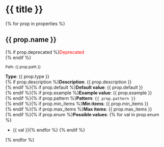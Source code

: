 # {{ title }}

{% for prop in properties %}
## {{ prop.name }}

{% if prop.deprecated %}<span style="color: red;">Deprecated</span><br>{% endif %}

<small>Path: {{ prop.path }}</small><br>

**Type**: {{ prop.type }}<br>
{% if prop.description %}**Description**: {{ prop.description }}<br>{% endif %}{% if prop.default %}**Default value**: {{ prop.default }}<br>{% endif %}{% if prop.example %}**Example value**: {{ prop.example }}<br>{% endif %}{% if prop.pattern %}**Pattern**: `{{ prop.pattern }}`<br>{% endif %}{% if prop.min_items %}**Min items**: {{ prop.min_items }}<br>{% endif %}{% if prop.max_items %}**Max items**: {{ prop.max_items }}<br>{% endif %}{% if prop.enum %}**Possible values**:
{% for val in prop.enum %}
- {{ val }}{% endfor %}
{% endif %}

{% endfor %}
